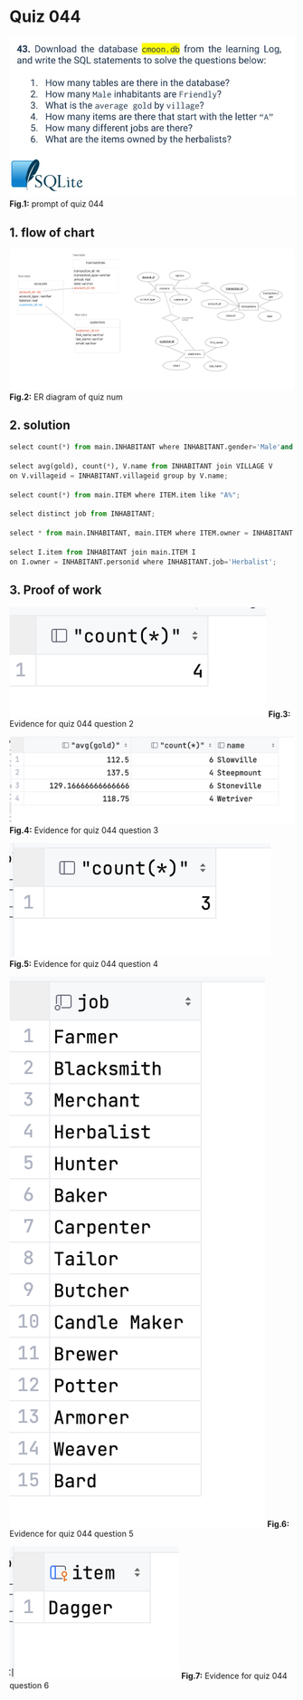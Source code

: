 # Quiz 044
![quiz_044.jpg](..%2F..%2Fassets%2Fprompt%2Fquiz_043-050%2Fquiz_044.jpg)
**Fig.1:** prompt of quiz 044

## 1. flow of chart
![quiz_diagram_044.jpg](..%2F..%2Fassets%2Fflowchart%2Fflowchart_043-050%2Fquiz_diagram_044.jpg)
**Fig.2:** ER diagram of quiz num

## 2. solution
```.py
select count(*) from main.INHABITANT where INHABITANT.gender='Male'and INHABITANT.state='Friendly'

select avg(gold), count(*), V.name from INHABITANT join VILLAGE V
on V.villageid = INHABITANT.villageid group by V.name;

select count(*) from main.ITEM where ITEM.item like "A%";

select distinct job from INHABITANT;

select * from main.INHABITANT, main.ITEM where ITEM.owner = INHABITANT.personid and INHABITANT.job='herbalist'

select I.item from INHABITANT join main.ITEM I
on I.owner = INHABITANT.personid where INHABITANT.job='Herbalist';
```

## 3. Proof of work
![evidence1_quiz044.png](..%2F..%2Fassets%2Fevidence%2Fevidence_043-050%2Fevidence1_quiz044.png)
**Fig.3:** Evidence for quiz 044 question 2

![evidence2_quiz044.png](..%2F..%2Fassets%2Fevidence%2Fevidence_043-050%2Fevidence2_quiz044.png)
**Fig.4:** Evidence for quiz 044 question 3

![evidence3_quiz044.png](..%2F..%2Fassets%2Fevidence%2Fevidence_043-050%2Fevidence3_quiz044.png)
**Fig.5:** Evidence for quiz 044 question 4

![evidence4_quiz044.png](..%2F..%2Fassets%2Fevidence%2Fevidence_043-050%2Fevidence4_quiz044.png)
**Fig.6:** Evidence for quiz 044 question 5

![evidence5_quiz044.png](..%2F..%2Fassets%2Fevidence%2Fevidence_043-050%2Fevidence5_quiz044.png)
**Fig.7:** Evidence for quiz 044 question 6
